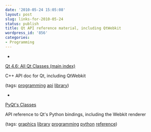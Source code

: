 ```yaml
---
date: '2010-05-24 15:05:08'
layout: post
slug: links-for-2010-05-24
status: publish
title: Qt API reference material, including QtWebkit
wordpress_id: '856'
categories:
- Programming
---
```


  *


[Qt 4.6: All Qt Classes (main index)](http://doc.trolltech.com/4.6/classes.html)


C++ API doc for Qt, including QtWebkit


(tags: [programming](http://delicious.com/eob/programming) [api](http://delicious.com/eob/api) [library](http://delicious.com/eob/library))


  *


[PyQt's Classes](http://www.riverbankcomputing.co.uk/static/Docs/PyQt4/html/classes.html)


API reference to Qt's Python bindings, including the Webkit renderer


(tags: [graphics](http://delicious.com/eob/graphics) [library](http://delicious.com/eob/library) [programming](http://delicious.com/eob/programming) [python](http://delicious.com/eob/python) [reference](http://delicious.com/eob/reference))



